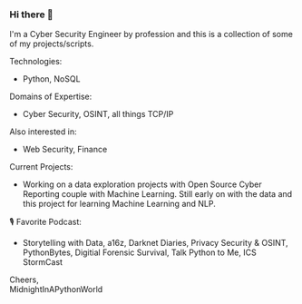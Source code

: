 ### Hi there 👋

I'm a Cyber Security Engineer by profession and this is a collection of some of my projects/scripts. 

Technologies:
 - Python, NoSQL
 
Domains of Expertise:
  - Cyber Security, OSINT, all things TCP/IP
  
Also interested in:
- Web Security, Finance

Current Projects:
- Working on a data exploration projects with Open Source Cyber Reporting couple with Machine Learning.  Still early on with the data and this project for learning Machine Learning and NLP.  


🎙️ Favorite Podcast:
- Storytelling with Data, a16z, Darknet Diaries, Privacy Security & OSINT, PythonBytes, Digitial Forensic Survival, Talk Python to Me, ICS StormCast



Cheers,  
MidnightInAPythonWorld
